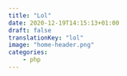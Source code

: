 ```yaml
---
title: "Lol"
date: 2020-12-19T14:15:13+01:00
draft: false
translationKey: "lol"
image: "home-header.png"
categories: 
    - php
---
```


